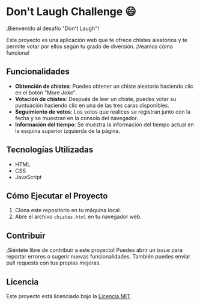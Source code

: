 # Don't Laugh Challenge 😄

¡Bienvenido al desafío "Don't Laugh"!

Este proyecto es una aplicación web que te ofrece chistes aleatorios y te permite votar por ellos según tu grado de diversión. ¡Veamos cómo funciona!

## Funcionalidades

- **Obtención de chistes**: Puedes obtener un chiste aleatorio haciendo clic en el botón "More Joke".
- **Votación de chistes**: Después de leer un chiste, puedes votar su puntuación haciendo clic en una de las tres caras disponibles.
- **Seguimiento de votos**: Los votos que realices se registran junto con la fecha y se muestran en la consola del navegador.
- **Información del tiempo**: Se muestra la información del tiempo actual en la esquina superior izquierda de la página.


## Tecnologías Utilizadas

- HTML
- CSS
- JavaScript

## Cómo Ejecutar el Proyecto

1. Clona este repositorio en tu máquina local.
2. Abre el archivo `chistes.html` en tu navegador web.

## Contribuir

¡Siéntete libre de contribuir a este proyecto! Puedes abrir un issue para reportar errores o sugerir nuevas funcionalidades. También puedes enviar pull requests con tus propias mejoras.

## Licencia

Este proyecto está licenciado bajo la [Licencia MIT](LICENSE).
